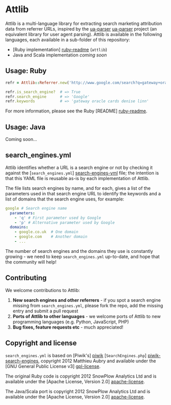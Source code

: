 # Attlib

Attlib is a multi-language library for extracting search marketing attribution data from referrer URLs, inspired by the [ua-parser] [ua-parser] project (an equivalent library for user agent parsing). Attlib is available in the following languages, each available in a sub-folder of this repository:

* [Ruby implementation] [ruby-readme] (`attlib`)
* Java and Scala implementation _coming soon_

## Usage: Ruby

```ruby
refr = Attlib::Referrer.new('http://www.google.com/search?q=gateway+oracle+cards+denise+linn&hl=en&client=safari')

refr.is_search_engine?  # => True
refr.search_engine      # => 'Google'
refr.keywords           # => 'gateway oracle cards denise linn'
```

For more information, please see the Ruby [README] [ruby-readme].

## Usage: Java

Coming soon...

## search_engines.yml

Attlib identifies whether a URL is a search engine or not by checking it against the [`search_engines.yml`] [search-engines-yml] file; the intention is that this YAML file is reusable as-is by each implementation of Attlib.

The file lists search engines by name, and for each, gives a list of the parameters used in that search engine URL to identify the keywords and a list of domains that the search engine uses, for example:

```yaml
google # Search engine name
  parameters:
    - 'q' # First parameter used by Google
    - 'p' # Alternative parameter used by Google
  domains:
    - google.co.uk  # One domain
    - google.com    # Another domain
    - ...
```

The number of search engines and the domains they use is constantly growing - we need to keep `search_engines.yml` up-to-date, and hope that the community will help!

## Contributing

We welcome contributions to Attlib:

1. **New search engines and other referrers** - if you spot a search engine missing from `search_engines.yml`, please fork the repo, add the missing entry and submit a pull request
2. **Ports of Attlib to other languages** - we welcome ports of Attlib to new programming languages (e.g. Python, JavaScript, PHP)
3. **Bug fixes, feature requests etc** - much appreciated!

## Copyright and license

`search_engines.yml` is based on [Piwik's] [piwik] [`SearchEngines.php`] [piwik-search-engines], copyright 2012 Matthieu Aubry and available under the [GNU General Public License v3] [gpl-license].

The original Ruby code is copyright 2012 SnowPlow Analytics Ltd and is available under the [Apache License, Version 2.0] [apache-license].

The Java/Scala port is copyright 2012 SnowPlow Analytics Ltd and is available under the [Apache License, Version 2.0] [apache-license].

[ua-parser]: https://github.com/tobie/ua-parser

[ruby-readme]: https://github.com/snowplow/attlib/master/ruby/README.md

[piwik]: http://piwik.org
[piwik-search-engines]: https://github.com/piwik/piwik/blob/master/core/DataFiles/SearchEngines.php

[search-engines-yml]: https://github.com/snowplow/attlib/blob/master/search_engines.yml

[apache-license]: http://www.apache.org/licenses/LICENSE-2.0
[gpl-license]: http://www.gnu.org/licenses/gpl-3.0.html